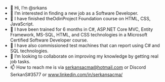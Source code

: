 - 👋 Hi, I’m @srkans
- 👀 I’m interested in finding a new job as a Software Developer.
- 🌱 I have finished theOdinProject Foundation course on HTML, CSS, JavaScript.
- 🌱 I have been trained for 6 months in C#, ASP.NET Core MVC, Entity Framework, MS-SQL, HTML, and CSS technologies in a Microsoft Certified Software Developer course.
- 🌱 I have also commissioned test machines that can report using C# and SQL technologies. 
- 💞️ I’m looking to collaborate on improving my knowledge by getting real job tasks.
- 📫 How to reach me is via serkansacma@hotmail.com or Discord SerkanS#3577 or www.linkedin.com/in/serkansacma/

<!---
srkans/srkans is a ✨ special ✨ repository because its `README.md` (this file) appears on your GitHub profile.
You can click the Preview link to take a look at your changes.
--->
